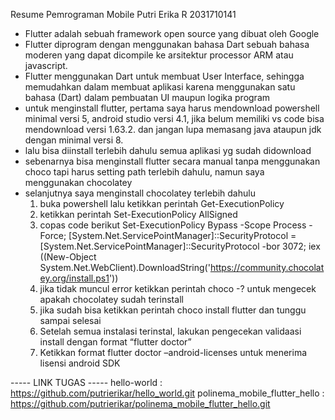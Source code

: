 Resume Pemrograman Mobile Putri Erika R 2031710141

- Flutter adalah sebuah framework open source yang dibuat oleh Google
- Flutter diprogram dengan menggunakan bahasa Dart sebuah bahasa moderen yang dapat dicompile ke arsitektur processor ARM atau javascript. 
- Flutter menggunakan Dart untuk membuat User Interface, sehingga memudahkan dalam membuat aplikasi karena menggunakan satu bahasa (Dart) dalam pembuatan UI maupun logika program
- untuk menginstall flutter, pertama saya harus mendownload powershell minimal versi 5, android studio versi 4.1, jika belum memiliki vs code bisa mendownload versi 1.63.2. dan jangan lupa memasang java ataupun jdk dengan minimal versi 8.
- lalu bisa diinstall terlebih dahulu semua aplikasi yg sudah didownload
- sebenarnya bisa menginstall flutter secara manual tanpa menggunakan choco tapi harus setting path terlebih dahulu, namun saya menggunakan chocolatey
- selanjutnya saya menginstall chocolatey terlebih dahulu
    1. buka powershell lalu ketikkan perintah Get-ExecutionPolicy
    2. ketikkan perintah Set-ExecutionPolicy AllSigned
    3. copas code berikut  Set-ExecutionPolicy Bypass -Scope Process -Force; [System.Net.ServicePointManager]::SecurityProtocol = [System.Net.ServicePointManager]::SecurityProtocol -bor 3072; iex ((New-Object System.Net.WebClient).DownloadString('https://community.chocolatey.org/install.ps1'))
    4. jika tidak muncul error ketikkan perintah choco -? untuk mengecek apakah chocolatey sudah terinstall
    5. jika sudah bisa ketikkan perintah choco install flutter dan tunggu sampai selesai
    6. Setelah semua instalasi terinstal, lakukan pengecekan validaasi install dengan format “flutter doctor”
    7. Ketikkan format flutter doctor –android-licenses untuk menerima lisensi android SDK

----- LINK TUGAS ----- 
hello-world : https://github.com/putrierikar/hello_world.git
polinema_mobile_flutter_hello : https://github.com/putrierikar/polinema_mobile_flutter_hello.git